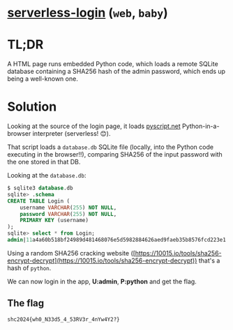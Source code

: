 # [serverless-login](http://ctf.m0unt41n.ch/challenges/serverless-login) (`web`, `baby`)

# TL;DR

A HTML page runs embedded Python code, which loads a remote SQLite database containing
a SHA256 hash of the admin password, which ends up being a well-known one.

# Solution

Looking at the source of the login page, it loads [pyscript.net](http://pyscript.net)
Python-in-a-browser interpreter (serverless! &#x1F60A;).

That script loads a `database.db` SQLite file (locally, into the Python code executing
in the browser!!), comparing SHA256 of the input password with the one stored in that DB.

Looking at the `database.db`:

```sql
$ sqlite3 database.db
sqlite> .schema
CREATE TABLE Login (
    username VARCHAR(255) NOT NULL,
    password VARCHAR(255) NOT NULL,
    PRIMARY KEY (username)
);
sqlite> select * from Login;
admin|11a4a60b518bf24989d481468076e5d5982884626aed9faeb35b8576fcd223e1
```

Using a random SHA256 cracking website 
([https://10015.io/tools/sha256-encrypt-decrypt](https://10015.io/tools/sha256-encrypt-decrypt))
that's a hash of `python`.

We can now login in the app, **U:admin**, **P:python** and get the flag.

## The flag

```
shc2024{wh0_N33d5_4_53RV3r_4nYw4Y2?}
```

